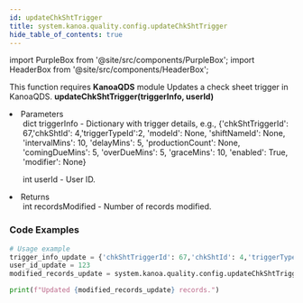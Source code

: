 ```yaml
---
id: updateChkShtTrigger
title: system.kanoa.quality.config.updateChkShtTrigger
hide_table_of_contents: true
---
```


import PurpleBox from '@site/src/components/PurpleBox';
import HeaderBox from '@site/src/components/HeaderBox';

<PurpleBox>This function requires <b>KanoaQDS</b> module</PurpleBox>
<HeaderBox header="Description">Updates a check sheet trigger in KanoaQDS.</HeaderBox>
<HeaderBox header="Syntax">
    <b>updateChkShtTrigger(triggerInfo, userId)</b>
    <li> Parameters <br />
        <ul>dict triggerInfo - Dictionary with trigger details, e.g., &#123;'chkShtTriggerId': 67,'chkShtId': 4,'triggerTypeId':2, 'modeId': None, 'shiftNameId': None, 'intervalMins': 10, 'delayMins': 5, 'productionCount': None, 'comingDueMins': 5, 'overDueMins': 5, 'graceMins': 10, 'enabled': True, 'modifier': None}</ul>
        <ul>int userId - User ID.</ul>
    </li>
    <li> Returns <br />
        <ul>int recordsModified - Number of records modified.</ul>
    </li>
</HeaderBox>

### Code Examples
```python
# Usage example
trigger_info_update = {'chkShtTriggerId': 67,'chkShtId': 4,'triggerTypeId':2, 'modeId': None, 'shiftNameId': None, 'intervalMins': 10, 'delayMins': 5, 'productionCount': None, 'comingDueMins': 5, 'overDueMins': 5, 'graceMins': 10, 'enabled': True, 'modifier': None}
user_id_update = 123
modified_records_update = system.kanoa.quality.config.updateChkShtTrigger(triggerInfo=trigger_info_update, userId=user_id_update)

print(f"Updated {modified_records_update} records.")
